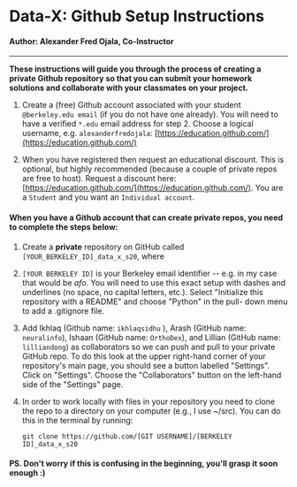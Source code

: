 # Data-X: Github Setup Instructions
#### Author: Alexander Fred Ojala, Co-Instructor
_____
**These instructions will guide you through the process of creating a private Github repository so that you can submit your homework solutions and collaborate with your classmates on your project.** 

1. Create a (free) Github account associated with your student `@berkeley.edu email` (if you do not have one already). You will need to have a verified `*.edu` email address for step 2. Choose a logical username, e.g.
  `alexanderfredojala`: [https://education.github.com/](https://education.github.com/)

2. When you have registered then request an educational discount. This is optional, but highly recommended (because a couple of private repos are free to host). Request a discount here: [https://education.github.com/](https://education.github.com/). You are a
  `Student` and you want an `Individual account`.

#### When you have a Github account that can create private repos, you need to complete the steps below:

1. Create a **private** repository on GitHub called `[YOUR_BERKELEY_ID]_data_x_s20`, where 

2. `[YOUR BERKELEY ID]` is your Berkeley email identifier -- e.g. in my case that would be *afo*. You will need to use this exact setup with dashes and underlines (no space, no capital letters, etc.). Select "Initialize this repository with a README" and choose "Python" in the pull- down menu to add a .gitignore file.

3. Add Ikhlaq (Github name: `ikhlaqsidhu` ), Arash (GitHub name: `neuralinfo`), Ishaan (GitHub name: `OrthoDex`), and Lillian (GitHub name: `lilliandong`) as collaborators so we can push and pull to your private GitHub repo. To do this look at the upper right-hand corner of your repository's main page, you should see a button labelled "Settings". Click on "Settings". Choose the "Collaborators" button on the left-hand side of the "Settings" page.

4. In order to work locally with files in your repository you need to clone the repo to a directory on your computer (e.g., I use ~/src). You can do this in the terminal by running:

    `git clone https://github.com/[GIT USERNAME]/[BERKELEY ID]_data_x_s20`


#### PS. Don't worry if this is confusing in the beginning, you'll grasp it soon enough :)
